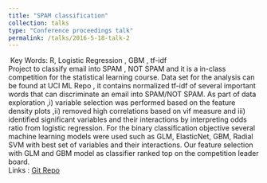 ```yaml
---
title: "SPAM classification"
collection: talks
type: "Conference proceedings talk"
permalink: /talks/2016-5-18-talk-2
---
```

​
Key Words: R, Logistic Regression , GBM , tf-idf
​​<br/>
Project to classify email into SPAM , NOT SPAM and it is a in-class competition for the statistical learning course. Data set for the analysis can be found at UCI ML Repo , it contains  normalized tf-idf of several important words that can discriminate an email into SPAM/NOT SPAM. As part of data exploration ,i) variable selection was performed based on the feature density plots ,ii) removed high correlations based on vif measure and iii) identified significant variables and their interactions by interpreting odds ratio from logistic regression. For the binary classification objective several machine learning models were used such as GLM, ElasticNet, GBM, Radial SVM with best set of variables and their interactions. Our feature selection with GLM  and GBM model as classifier ranked top on the competition leader board.
​<br/>
Links :  [Git Repo](https://github.com/bandjay/R-programming/blob/master/SPAM_classification.Rmd)




​



​

​
